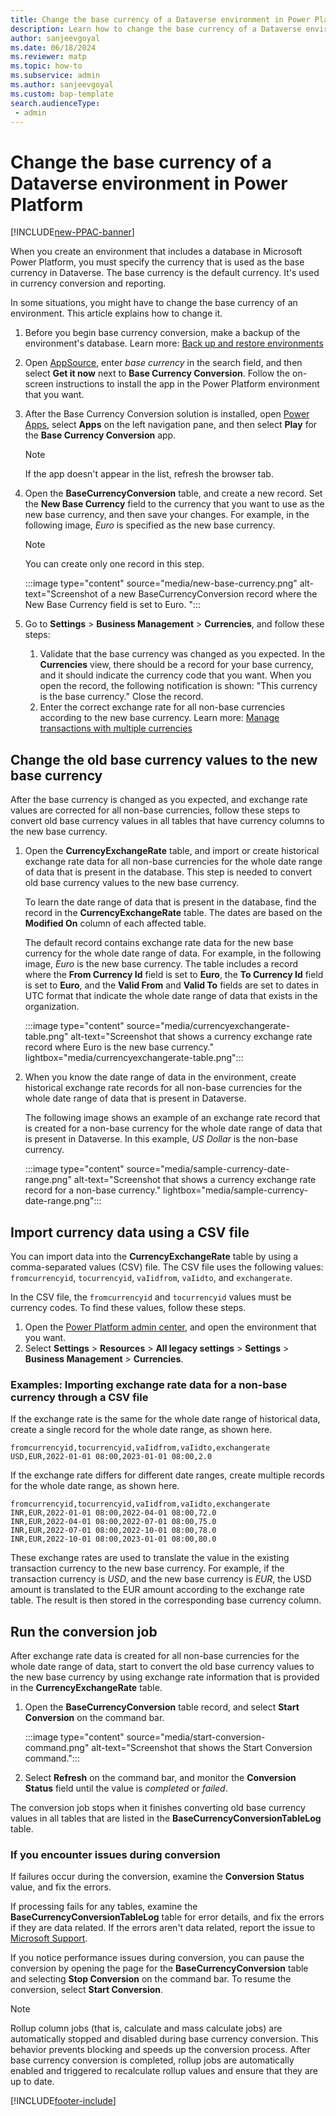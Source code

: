 ```yaml
---
title: Change the base currency of a Dataverse environment in Power Platform
description: Learn how to change the base currency of a Dataverse environment in Microsoft Power Platform.
author: sanjeevgoyal
ms.date: 06/18/2024
ms.reviewer: matp
ms.topic: how-to
ms.subservice: admin
ms.author: sanjeevgoyal
ms.custom: bap-template
search.audienceType: 
 - admin
---
```

# Change the base currency of a Dataverse environment in Power Platform

[!INCLUDE[new-PPAC-banner](~/includes/new-PPAC-banner.md)]

When you create an environment that includes a database in Microsoft Power Platform, you must specify the currency that is used as the base currency in Dataverse. The base currency is the default currency. It's used in currency conversion and reporting.

In some situations, you might have to change the base currency of an environment. This article explains how to change it.

1. Before you begin base currency conversion, make a backup of the environment's database. Learn more: [Back up and restore environments](backup-restore-environments.md)
1. Open [AppSource](https://appsource.microsoft.com/), enter *base currency* in the search field, and then select **Get it now** next to **Base Currency Conversion**. Follow the on-screen instructions to install the app in the Power Platform environment that you want.
1. After the Base Currency Conversion solution is installed, open [Power Apps](https://make.powerapps.com/), select **Apps** on the left navigation pane, and then select **Play** for the **Base Currency Conversion** app.

    > [!NOTE]
    > If the app doesn't appear in the list, refresh the browser tab.

1. Open the **BaseCurrencyConversion** table, and create a new record. Set the **New Base Currency** field to the currency that you want to use as the new base currency, and then save your changes. For example, in the following image, *Euro* is specified as the new base currency.

    > [!NOTE]
    > You can create only one record in this step.

    :::image type="content" source="media/new-base-currency.png" alt-text="Screenshot of a new BaseCurrencyConversion record where the New Base Currency field is set to Euro. ":::

1. Go to **Settings** > **Business Management** > **Currencies**, and follow these steps:

    1. Validate that the base currency was changed as you expected. In the **Currencies** view, there should be a record for your base currency, and it should indicate the currency code that you want. When you open the record, the following notification is shown: "This currency is the base currency." Close the record.
    1. Enter the correct exchange rate for all non-base currencies according to the new base currency. Learn more: [Manage transactions with multiple currencies](manage-transactions-with-multiple-currencies.md)

## Change the old base currency values to the new base currency

After the base currency is changed as you expected, and exchange rate values are corrected for all non-base currencies, follow these steps to convert old base currency values in all tables that have currency columns to the new base currency.

1. Open the **CurrencyExchangeRate** table, and import or create historical exchange rate data for all non-base currencies for the whole date range of data that is present in the database. This step is needed to convert old base currency values to the new base currency.

    To learn the date range of data that is present in the database, find the record in the **CurrencyExchangeRate** table. The dates are based on the **Modified On** column of each affected table.

    The default record contains exchange rate data for the new base currency for the whole date range of data. For example, in the following image, *Euro* is the new base currency. The table includes a record where the **From Currency Id** field is set to **Euro**, the **To Currency Id** field is set to **Euro**, and the **Valid From** and **Valid To** fields are set to dates in UTC format that indicate the whole date range of data that exists in the organization.

    :::image type="content" source="media/currencyexchangerate-table.png" alt-text="Screenshot that shows a currency exchange rate record where Euro is the new base currency." lightbox="media/currencyexchangerate-table.png":::

1. When you know the date range of data in the environment, create historical exchange rate records for all non-base currencies for the whole date range of data that is present in Dataverse.

    The following image shows an example of an exchange rate record that is created for a non-base currency for the whole date range of data that is present in Dataverse. In this example, *US Dollar* is the non-base currency.

    :::image type="content" source="media/sample-currency-date-range.png" alt-text="Screenshot that shows a currency exchange rate record for a non-base currency." lightbox="media/sample-currency-date-range.png":::

## Import currency data using a CSV file

You can import data into the **CurrencyExchangeRate** table by using a comma-separated values (CSV) file. The CSV file uses the following values: `fromcurrencyid`, `tocurrencyid`, `vaIidfrom`, `vaIidto`, and `exchangerate`.

In the CSV file, the `fromcurrencyid` and `tocurrencyid` values must be currency codes. To find these values, follow these steps.

1. Open the [Power Platform admin center](https://admin.powerplatform.microsoft.com/), and open the environment that you want.
1. Select **Settings** > **Resources** > **All legacy settings** > **Settings** > **Business Management** > **Currencies**.

### Examples: Importing exchange rate data for a non-base currency through a CSV file

If the exchange rate is the same for the whole date range of historical data, create a single record for the whole date range, as shown here.

`fromcurrencyid,tocurrencyid,vaIidfrom,vaIidto,exchangerate USD,EUR,2022-01-01 08:00,2023-01-01 08:00,2.0`

If the exchange rate differs for different date ranges, create multiple records for the whole date range, as shown here.

```properties
fromcurrencyid,tocurrencyid,vaIidfrom,vaIidto,exchangerate INR,EUR,2022-01-01 08:00,2022-04-01 08:00,72.0
INR,EUR,2022-04-01 08:00,2022-07-01 08:00,75.0
INR,EUR,2022-07-01 08:00,2022-10-01 08:00,78.0
INR,EUR,2022-10-01 08:00,2023-01-01 08:00,80.0
```

These exchange rates are used to translate the value in the existing transaction currency to the new base currency. For example, if the transaction currency is *USD*, and the new base currency is *EUR*, the USD amount is translated to the EUR amount according to the exchange rate table. The result is then stored in the corresponding base currency column.

## Run the conversion job

After exchange rate data is created for all non-base currencies for the whole date range of data, start to convert the old base currency values to the new base currency by using exchange rate information that is provided in the **CurrencyExchangeRate** table.

1. Open the **BaseCurrencyConversion** table record, and select **Start Conversion** on the command bar.

    :::image type="content" source="media/start-conversion-command.png" alt-text="Screenshot that shows the Start Conversion command.":::

1. Select **Refresh** on the command bar, and monitor the **Conversion Status** field until the value is *completed* or *failed*.

The conversion job stops when it finishes converting old base currency values in all tables that are listed in the **BaseCurrencyConversionTableLog** table.

### If you encounter issues during conversion

If failures occur during the conversion, examine the **Conversion Status** value, and fix the errors.

If processing fails for any tables, examine the **BaseCurrencyConversionTableLog** table for error details, and fix the errors if they are data related. If the errors aren't data related, report the issue to [Microsoft Support](get-help-support.md).

If you notice performance issues during conversion, you can pause the conversion by opening the page for the **BaseCurrencyConversion** table and selecting **Stop Conversion** on the command bar. To resume the conversion, select **Start Conversion**.

> [!NOTE]
> Rollup column jobs (that is, calculate and mass calculate jobs) are automatically stopped and disabled during base currency conversion. This behavior prevents blocking and speeds up the conversion process. After base currency conversion is completed, rollup jobs are automatically enabled and triggered to recalculate rollup values and ensure that they are up to date.

[!INCLUDE[footer-include](../includes/footer-banner.md)]
